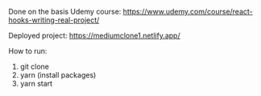 
Done on the basis Udemy course: https://www.udemy.com/course/react-hooks-writing-real-project/

Deployed project: https://mediumclone1.netlify.app/

How to run:

1. git clone
2. yarn (install packages)
3. yarn start
